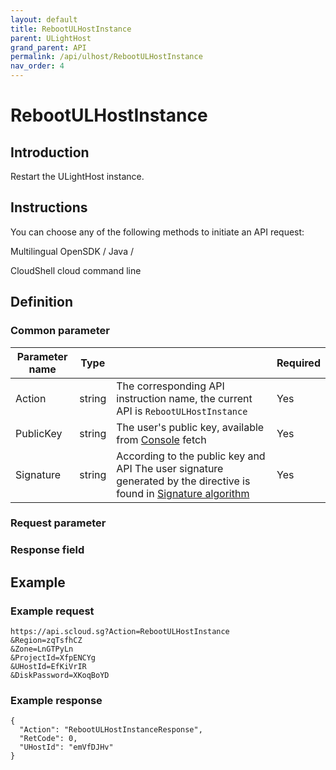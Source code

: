 ```yaml
---
layout: default
title: RebootULHostInstance
parent: ULightHost
grand_parent: API
permalink: /api/ulhost/RebootULHostInstance
nav_order: 4
---
```

# RebootULHostInstance
## Introduction
Restart the ULightHost instance.

## Instructions
You can choose any of the following methods to initiate an API request:

Multilingual OpenSDK / Java /

CloudShell cloud command line

## Definition
### Common parameter

| Parameter name | Type |  | Required |
| --- | --- | --- | --- |
| Action | string | The corresponding API instruction name, the current API is `RebootULHostInstance` | Yes |
| PublicKey | string | The user's public key, available from [Console](https://console.scloud.sg/uaccount/api_manage) fetch | Yes |
| Signature | string | According to the public key and API The user signature generated by the directive is found in [Signature algorithm](https://docs.scloud.sg/api/common/signature-algorithm) | Yes |

### Request parameter


### Response field 


## Example
### Example request
```
https://api.scloud.sg?Action=RebootULHostInstance
&Region=zqTsfhCZ
&Zone=LnGTPyLn
&ProjectId=XfpENCYg
&UHostId=EfKiVrIR
&DiskPassword=XKoqBoYD

```
### Example response
```
{
  "Action": "RebootULHostInstanceResponse",
  "RetCode": 0,
  "UHostId": "emVfDJHv"
}
```
